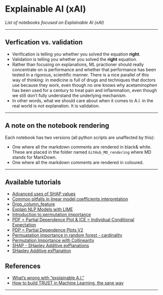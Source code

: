 # Explainable AI (xAI) 
*List of notebooks focused on Explainable AI (xAI)*
***

## Verfication vs. validation
- Verification is telling you whether you solved the equation **right**.
- Validation is telling you whether you solved the **right** equation. 
- Rather than focusing on explanations, ML practioner should really concentrate on is performance and whether that performance has been tested in a rigorous, scientific manner. There is a nice parallel of this way of thinking: in medicine is full of drugs and techniques that doctors use because they work, even though no one knows why acetaminophen has been used for a century to treat pain and inflammation, even though we still don’t fully understand the underlying mechanism.
- In other words, what we should care about when it comes to A.I. in the real world is not explanation. It is validation.
***

## A note on the notebook rendering
Each notebook has two versions (all python scripts are unaffected by this):
- One where all the markdown comments are rendered in black& white. These are placed in the folder named `GitHub_MD_rendering` where MD stands for MarkDown.
- One where all the markdown comments are rendered in coloured.
***

## Available tutorials
- [Advanced uses of SHAP values]()
- [Common pitfalls in linear model coefficients interpretation]()
- [Drop_column_feature]()
- [Explain NLP Models with LIME]()
- [Introduction to permutation importance]()
- [PDF = Partial Dependence Plot & ICE = Individual Conditional Expectation]()
- [PDP = Partial Dependence Plots V2]()
- [Permuatation importance in random forest - cardinality]()
- [Permutation Importance with Collinearity]()
- [SHAP - SHapley Additive exPlanations]()
- [SHapley Additive exPlanation]()

## References
- [What’s wrong with “explainable A.I.”](https://fortune.com/2022/03/22/ai-explainable-radiology-medicine-crisis-eye-on-ai/)
- [How to build TRUST in Machine Learning, the sane way](https://medium.com/bigabids-dataverse/how-to-build-trust-in-machine-learning-the-sane-way-39d879f22e69)
***
